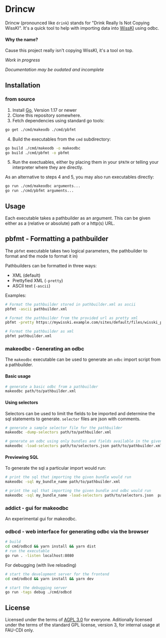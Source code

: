 # Drincw

Drincw (pronounced like `drink`) stands for "Drink Really Is Not Copying WissKI".
It's a quick tool to help with importing data into [WissKI](http://wiss-ki.eu/) using odbc.

#### Why the name?
Cause this project really isn't copying WissKI, it's a tool on top. 

*Work in progress*

*Documentation may be oudated and incomplete*

## Installation

### from source

1. Install [Go](https://go.dev/), Version 1.17 or newer
2. Clone this repository somewhere.
3. Fetch dependencies using standard go tools:

```bash
go get ./cmd/makeodb ./cmd/pbfmt
```

4. Build the executables from the `cmd` subdirectory:

```bash
go build ./cmd/makeodb -o makeodbc
go build ./cmd/pbfmt -o pbfmt
```

5. Run the exectuables, either by placing them in your `$PATH` or telling your interpreter where they are directly.

As an alternative to steps 4 and 5, you may also run executables directly:

```bash
go run ./cmd/makeodbc arguments...
go run ./cmd/pbfmt arguments...
```

## Usage


Each executable takes a pathbuilder as an argument.
This can be given either as a (relative or absolute) path or a http(s) URL.

## pbfmt - Formatting a pathbuilder

The `pbfmt` executable takes two logical parameters, the pathbuilder to format and the mode to format it in)

Pathbuilders can be formatted in three ways:

- XML (default)
- Prettyfied XML (`-pretty`)
- ASCII text (`-ascii`)


Examples:

```bash
# Format the pathbuilder stored in pathbuilder.xml as ascii
pbfmt -ascii pathbuilder.xml

# Format the pathbuilder from the provided url as pretty xml
pbfmt -pretty https://mywisski.example.com/sites/default/files/wisski_pathbuilder/export/default_00000000T000000

# Format the pathbuilder as xml
pbfmt pathbuilder.xml
```

### makeodbc - Generating an odbc

The `makeodbc` executable can be used to generate an `odbc` import script from a pathbuilder.

#### Basic usage

```bash
# generate a basic odbc from a pathbuilder
makeodbc path/to/pathbuilder.xml
```

#### Using selectors

Selectors can be used to limit the fields to be imported and determine the sql statements to generate.
`selector` files are json with comments. 

```bash
# generate a sample selector file for the pathbuilder
makeodbc -dump-selectors path/to/pathbuilder.xml

# generate an odbc using only bundles and fields available in the given selectors
makeodbc -load-selectors path/to/selectors.json path/to/pathbuilder.xml
```

#### Previewing SQL

To generate the sql a particular import would run:

```bash
# print the sql that importing the given bundle would run
makeodbc -sql my_bundle_name path/to/pathbuilder.xml

# print the sql that importing the given bundle and odbc would run
makeodbc -sql my_bundle_name -load-selectors path/to/selectors.json  path/to/pathbuilder.xml
```

### addict - gui for makeodbc

An experimental gui for makeodbc.

### odbcd - web interface for generating odbc via the browser

```bash
# build 
cd cmd/odbcd && yarn install && yarn dist
# run the executable
go run . -listen localhost:8080
```

For debugging (with live reloading)
```bash
# start the development server for the frontend
cd cmd/odbcd && yarn install && yarn dev

# start the debugging server
go run -tags debug ./cmd/odbcd
```

## License

Licensed under the terms of [AGPL 3.0](https://github.com/FAU-CDI/drincw/blob/main/LICENSE) for everyone.
Aditionally licensed under the terms of the standard GPL license, version 3, for internal usage at FAU-CDI only. 
